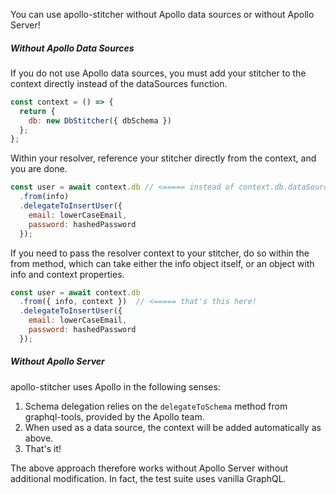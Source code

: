 You can use apollo-stitcher without Apollo data sources or without Apollo Server!

##### Without Apollo Data Sources

If you do not use Apollo data sources, you must add your stitcher to the context directly instead of the dataSources function.

```javascript
const context = () => {
  return {
    db: new DbStitcher({ dbSchema })
  };
};
```

Within your resolver, reference your stitcher directly from the context, and you are done.

```javascript
const user = await context.db // <===== instead of context.db.dataSources
  .from(info)
  .delegateToInsertUser({
    email: lowerCaseEmail,
    password: hashedPassword
  });
```

If you need to pass the resolver context to your stitcher, do so within the from method, which can take either the info object itself, or an object with info and context properties.

```javascript
const user = await context.db
  .from({ info, context })  // <===== that's this here!
  .delegateToInsertUser({
    email: lowerCaseEmail,
    password: hashedPassword
  });
```

##### Without Apollo Server

apollo-stitcher uses Apollo in the following senses:
1. Schema delegation relies on the `delegateToSchema` method from graphql-tools, provided by the Apollo team.
2. When used as a data source, the context will be added automatically as above.
3. That's it!

The above approach therefore works without Apollo Server without additional modification. In fact, the test suite uses vanilla GraphQL.